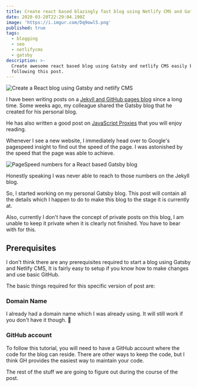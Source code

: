 ```yaml
---
title: Create react based blazingly fast blog using Netlify CMS and Gatsby
date: 2020-03-20T22:29:04.190Z
image: 'https://i.imgur.com/Dq9owl5.png'
published: true
tags:
  - blogging
  - seo
  - netlifycms
  - gatsby
description: >-
  Create awesome react based blog using Gatsby and netlify CMS easily by
  following this post.
---
```

![Create a React blog using Gatsby and netlify CMS](https://i.imgur.com/Dq9owl5.png)

I have been writing posts on a [Jekyll and GitHub pages blog](https://ranvir.xyz/blog) since a long time. Some weeks ago, my colleague shared the Gatsby blog that he created for his personal blog.

He has also written a good post on [JavaScript Proxies](https://www.arbazsiddiqui.me/javascript-proxies-real-world-use-cases/) that you will enjoy reading.

Whenever I see a new website, I immediately head over to Google's pagespeed insight to find out the speed of the page. I was astonished by the speed that the page was able to achieve.

![PageSpeed numbers for a React based Gatsby blog](https://i.imgur.com/UsKCfsh.png)

Honestly speaking I was never able to reach to those numbers on the Jekyll blog.

So, I started working on my personal Gatsby blog. This post will contain all the details which I happen to do to make this blog to the stage it is currently at.

Also, currently I don't have the concept of private posts on this blog, I am unable to keep it private when it is clearly not finished. You have to bear with for this.

## Prerequisites

I don't think there are any prerequisites required to start a blog using Gatsby and Netlify CMS, It is fairly easy to setup if you know how to make changes and use basic GitHub.

The basic things required for this specific version of post are:

### Domain Name

I already had a domain name which I was already using. It will still work if you don't have it though. 🙏

### GitHub account

To follow this tutorial, you will need to have a GitHub account where the code for the blog can reside. There are other ways to keep the code, but I think GH provides the easiest way to maintain your code.

The rest of the stuff we are going to figure out during the course of the post.
 